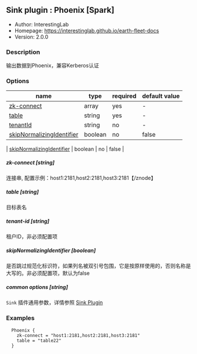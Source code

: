 ## Sink plugin : Phoenix [Spark]

* Author: InterestingLab
* Homepage: https://interestinglab.github.io/earth-fleet-docs
* Version: 2.0.0

### Description

输出数据到Phoenix，兼容Kerberos认证

### Options

| name | type | required | default value |
| --- | --- | --- | --- |
| [zk-connect](#zk-connect-string) | array | yes | - |
| [table](#table-string) | string | yes | - |
| [tenantId](#tenant-id-string) | string | no | - |
| [skipNormalizingIdentifier](#skipNormalizingIdentifier-boolean) | boolean | no | false |

| [skipNormalizingIdentifier](#skip-normalizing-identifier-boolean) | boolean | no | false |

##### zk-connect [string]

连接串, 配置示例：host1:2181,host2:2181,host3:2181【/znode】

##### table [string]

目标表名

##### tenant-id [string]

租户ID，非必须配置项

##### skipNormalizingIdentifier [boolean]

是否跳过规范化标识符，如果列名被双引号包围，它是按原样使用的，否则名称是大写的。非必须配置项，默认为false

##### common options [string]

`Sink` 插件通用参数，详情参照 [Sink Plugin](/zh-cn/v2/spark/configuration/sink-plugins/)

### Examples

```
  Phoenix {
    zk-connect = "host1:2181,host2:2181,host3:2181"
    table = "table22"
  }
```

